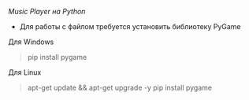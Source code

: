 *Music Player на Python*

- Для работы с файлом требуется установить библиотеку PyGame

Для Windows
> pip install pygame

Для Linux
> apt-get update && apt-get upgrade -y
> pip install pygame

